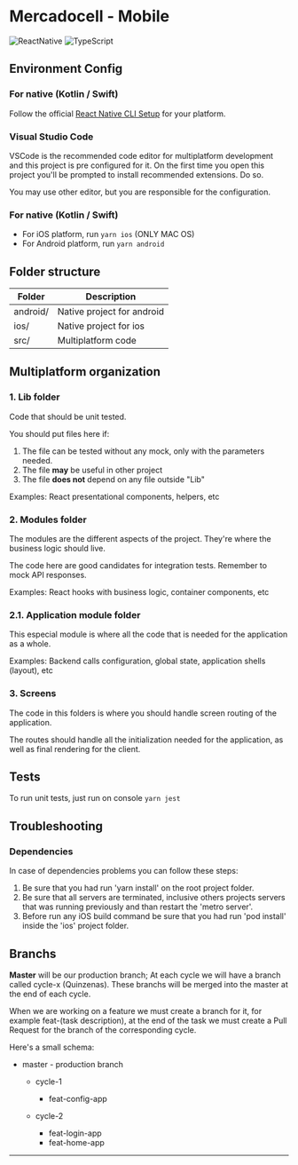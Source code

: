 # Mercadocell - Mobile

![ReactNative] ![TypeScript]

## Environment Config

### For native (Kotlin / Swift)

Follow the official [React Native CLI Setup][rn01] for your platform.

### Visual Studio Code

VSCode is the recommended code editor for multiplatform development and this project is pre
configured for it. On the first time you open this project you'll be prompted to install recommended
extensions. Do so.

You may use other editor, but you are responsible for the configuration.

### For native (Kotlin / Swift)

- For iOS platform, run `yarn ios` (ONLY MAC OS)
- For Android platform, run `yarn android`

## Folder structure

| Folder   | Description                |
| -------- | -------------------------- |
| android/ | Native project for android |
| ios/     | Native project for ios     |
| src/     | Multiplatform code         |

## Multiplatform organization

### 1. Lib folder

Code that should be unit tested.

You should put files here if:

1. The file can be tested without any mock, only with the parameters needed.
1. The file **may** be useful in other project
1. The file **does not** depend on any file outside "Lib"

Examples: React presentational components, helpers, etc

### 2. Modules folder

The modules are the different aspects of the project. They're where the business logic should live.

The code here are good candidates for integration tests. Remember to mock API responses.

Examples: React hooks with business logic, container components, etc

### 2.1. Application module folder

This especial module is where all the code that is needed for the application as a whole.

Examples: Backend calls configuration, global state, application shells (layout), etc

### 3. Screens

The code in this folders is where you should handle screen routing of the application.

The routes should handle all the initialization needed for the application, as well as final
rendering for the client.

## Tests
To run unit tests, just run on console `yarn jest`

## Troubleshooting

### Dependencies
In case of dependencies problems you can follow these steps:
1. Be sure that you had run 'yarn install' on the root project folder.
2. Be sure that all servers are terminated, inclusive others projects servers that was running previously and than restart the 'metro server'.
3. Before run any iOS build command be sure that you had run 'pod install' inside the 'ios' project folder.

## Branchs

**Master** will be our production branch;
At each cycle we will have a branch called cycle-x (Quinzenas). These branchs will be merged into the master at the end of each cycle.

When we are working on a feature we must create a branch for it, for example feat-(task description), at the end of the task we must create a Pull Request for the branch of the corresponding cycle.

Here's a small schema:

- master - production branch
  - cycle-1
    - feat-config-app

  - cycle-2
    - feat-login-app
    - feat-home-app

---

[expo01]:
  https://play.google.com/store/apps/details?id=host.exp.exponent&hl=pt_BR&gl=US
  'Expo Client Android'
[rn01]: https://reactnative.dev/docs/environment-setup 'Setting up the development environment'
[reactnative]: https://img.shields.io/badge/ReactNative-0.63-61DAFB?logo=react
[typescript]: https://img.shields.io/badge/TypeScript-4.0-3178c6?logo=typescript
